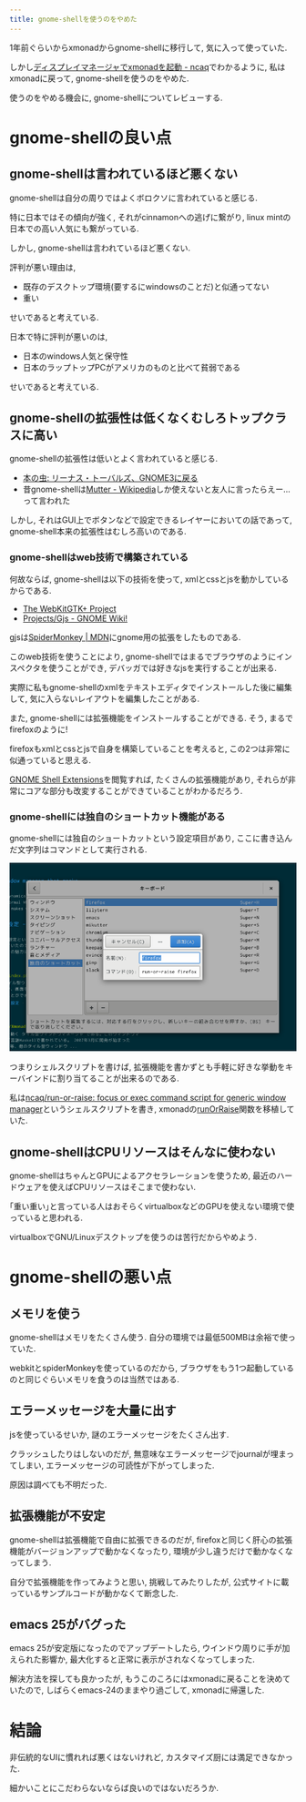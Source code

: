 ```yaml
---
title: gnome-shellを使うのをやめた
---
```


1年前ぐらいからxmonadからgnome-shellに移行して,
気に入って使っていた.

しかし[ディスプレイマネージャでxmonadを起動 - ncaq](https://www.ncaq.net/2016/11/07/)でわかるように,
私はxmonadに戻って,
gnome-shellを使うのをやめた.

使うのをやめる機会に,
gnome-shellについてレビューする.

# gnome-shellの良い点

## gnome-shellは言われているほど悪くない

gnome-shellは自分の周りではよくボロクソに言われていると感じる.

特に日本ではその傾向が強く,
それがcinnamonへの逃げに繋がり,
linux mintの日本での高い人気にも繋がっている.

しかし,
gnome-shellは言われているほど悪くない.

評判が悪い理由は,

* 既存のデスクトップ環境(要するにwindowsのことだ)と似通ってない
* 重い

せいであると考えている.

日本で特に評判が悪いのは,

* 日本のwindows人気と保守性
* 日本のラップトップPCがアメリカのものと比べて貧弱である

せいであると考えている.

## gnome-shellの拡張性は低くなくむしろトップクラスに高い

gnome-shellの拡張性は低いとよく言われていると感じる.

* [本の虫: リーナス・トーバルズ、GNOME3に戻る](https://cpplover.blogspot.jp/2013/03/gnome3.html)
* 昔gnome-shellは[Mutter - Wikipedia](https://ja.wikipedia.org/wiki/Mutter)しか使えないと友人に言ったらえー…って言われた

しかし,
それはGUI上でボタンなどで設定できるレイヤーにおいての話であって,
gnome-shell本来の拡張性はむしろ高いのである.

### gnome-shellはweb技術で構築されている

何故ならば,
gnome-shellは以下の技術を使って,
xmlとcssとjsを動かしているからである.

* [The WebKitGTK+ Project](https://webkitgtk.org/)
* [Projects/Gjs - GNOME Wiki!](https://wiki.gnome.org/action/show/Projects/Gjs)

gjsは[SpiderMonkey | MDN](https://developer.mozilla.org/ja/docs/SpiderMonkey)にgnome用の拡張をしたものである.

このweb技術を使うことにより,
gnome-shellではまるでブラウザのようにインスペクタを使うことができ,
デバッガでは好きなjsを実行することが出来る.

実際に私もgnome-shellのxmlをテキストエディタでインストールした後に編集して,
気に入らないレイアウトを編集したことがある.

また,
gnome-shellには拡張機能をインストールすることができる.
そう,
まるでfirefoxのように!

firefoxもxmlとcssとjsで自身を構築していることを考えると,
この2つは非常に似通っていると思える.

[GNOME Shell Extensions](https://extensions.gnome.org/)を閲覧すれば,
たくさんの拡張機能があり,
それらが非常にコアな部分も改変することができていることがわかるだろう.

### gnome-shellには独自のショートカット機能がある

gnome-shellには独自のショートカットという設定項目があり,
ここに書き込んだ文字列はコマンドとして実行される.

![設定のスクリーンショット](/asset/screenshot-2016-11-09-16-24-28.png)

つまりシェルスクリプトを書けば,
拡張機能を書かずとも手軽に好きな挙動をキーバインドに割り当てることが出来るのである.

私は[ncaq/run-or-raise: focus or exec command script for generic window manager](https://github.com/ncaq/run-or-raise)というシェルスクリプトを書き,
xmonadの[runOrRaise](http://hackage.haskell.org/package/xmonad-contrib-0.12/docs/XMonad-Actions-WindowGo.html#v:runOrRaise)関数を移植していた.

## gnome-shellはCPUリソースはそんなに使わない

gnome-shellはちゃんとGPUによるアクセラレーションを使うため,
最近のハードウェアを使えばCPUリソースはそこまで使わない.

｢重い重い｣と言っている人はおそらくvirtualboxなどのGPUを使えない環境で使っていると思われる.

virtualboxでGNU/Linuxデスクトップを使うのは苦行だからやめよう.

# gnome-shellの悪い点

## メモリを使う

gnome-shellはメモリをたくさん使う.
自分の環境では最低500MBは余裕で使っていた.

webkitとspiderMonkeyを使っているのだから,
ブラウザをもう1つ起動しているのと同じぐらいメモリを食うのは当然ではある.

## エラーメッセージを大量に出す

jsを使っているせいか,
謎のエラーメッセージをたくさん出す.

クラッシュしたりはしないのだが,
無意味なエラーメッセージでjournalが埋まってしまい,
エラーメッセージの可読性が下がってしまった.

原因は調べても不明だった.

## 拡張機能が不安定

gnome-shellは拡張機能で自由に拡張できるのだが,
firefoxと同じく肝心の拡張機能がバージョンアップで動かなくなったり,
環境が少し違うだけで動かなくなってしまう.

自分で拡張機能を作ってみようと思い,
挑戦してみたりしたが,
公式サイトに載っているサンプルコードが動かなくて断念した.

## emacs 25がバグった

emacs 25が安定版になったのでアップデートしたら,
ウインドウ周りに手が加えられた影響か,
最大化すると正常に表示がされなくなってしまった.

解決方法を探しても良かったが,
もうこのころにはxmonadに戻ることを決めていたので,
しばらくemacs-24のままやり過ごして,
xmonadに帰還した.

# 結論

非伝統的なUIに慣れれば悪くはないけれど,
カスタマイズ厨には満足できなかった.

細かいことにこだわらないならば良いのではないだろうか.
